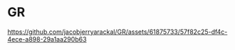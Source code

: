 # GR






https://github.com/jacobjerryarackal/GR/assets/61875733/57f82c25-df4c-4ece-a898-29a1aa290b63

